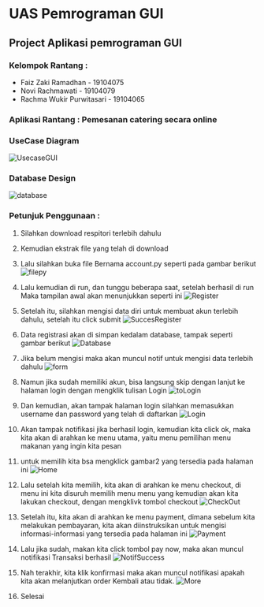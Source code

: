# UAS Pemrograman GUI
## Project Aplikasi pemrograman GUI

### Kelompok Rantang :

 - Faiz Zaki Ramadhan - 19104075
 - Novi Rachmawati - 19104079
 - Rachma Wukir Purwitasari - 19104065

### Aplikasi Rantang : Pemesanan catering secara online
### UseCase Diagram
![UsecaseGUI](https://user-images.githubusercontent.com/56437913/127583862-f102a5ab-53a3-4b42-a10e-5fb568e4101b.png)

### Database Design
![database](https://user-images.githubusercontent.com/56437913/127583847-777c8e22-2554-4064-ad1b-7efd2efc347e.png)


### Petunjuk Penggunaan :

 1. Silahkan download respitori terlebih dahulu
 2. Kemudian ekstrak file yang telah di download
 3. Lalu silahkan buka file Bernama account.py seperti pada gambar berikut
 ![filepy](https://user-images.githubusercontent.com/56437913/127245978-b749125f-132a-4314-a295-2391515a96f9.png)
 4. Lalu kemudian di run, dan tunggu beberapa saat, setelah berhasil di run Maka tampilan awal akan menunjukkan seperti ini
![Register](https://user-images.githubusercontent.com/56437913/127245957-ccca4113-9e0c-4fc8-93b9-972990405f6b.png)
 6. Setelah itu, silahkan mengisi data diri untuk membuat akun terlebih dahulu, setelah itu click submit
![SuccesRegister](https://user-images.githubusercontent.com/56437913/127245959-84a1d25d-0334-429f-9e8d-cf2abc28929c.png)
 8. Data registrasi akan di simpan kedalam database, tampak seperti gambar berikut
![Database](https://user-images.githubusercontent.com/56437913/127245973-6f927954-ab4b-4506-9dd8-c92d70e04b04.png)
 10. Jika belum mengisi maka akan muncul notif untuk mengisi data terlebih dahulu
 ![form](https://user-images.githubusercontent.com/56437913/127245968-57e9bf7d-338c-42b1-9205-e8d0b048f3f6.png)

 11. Namun jika sudah memiliki akun, bisa langsung skip dengan lanjut ke halaman login dengan mengklik tulisan Login
 ![toLogin](https://user-images.githubusercontent.com/56437913/127245966-1d124af4-84a2-440e-a7fc-f2abc886005b.png)

 12. Dan kemudian, akan tampak halaman login silahkan memasukkan username dan password yang telah di daftarkan
 ![Login](https://user-images.githubusercontent.com/56437913/127245940-d742bb6d-bf8c-4cd4-ba56-333a521213df.png)

 14.  Akan tampak notifikasi jika berhasil login, kemudian kita click ok, maka kita akan di arahkan ke menu utama, yaitu menu pemilihan menu makanan yang ingin kita pesan
 15. untuk memilih kita bsa mengklick gambar2 yang tersedia pada halaman ini
![Home](https://user-images.githubusercontent.com/56437913/127245937-da02604a-f5b2-4532-9c10-e391329f3d03.png)

 16. Lalu setelah kita memilih, kita akan di arahkan ke menu checkout, di menu ini kita disuruh memilih menu menu yang kemudian akan kita lakukan checkout, dengan mengklivk tombol checkout
 ![CheckOut](https://user-images.githubusercontent.com/56437913/127245971-42cba3d8-ac9f-4ea1-82e6-2d89fd40cb14.png)

 17. Setelah itu, kita akan di arahkan ke menu payment, dimana sebelum kita melakukan pembayaran, kita akan diinstruksikan untuk mengisi informasi-informasi yang tersedia pada halaman ini
 ![Payment](https://user-images.githubusercontent.com/56437913/127245954-2ba765fb-2a79-43de-a1b5-f0cb4fa9dfb4.png)

 18. Lalu jika sudah, makan kita click tombol pay now, maka akan muncul notifikasi Transaksi berhasil
 ![NotifSuccess](https://user-images.githubusercontent.com/56437913/127245951-7830a9a9-2f6a-4d77-a5fe-3f0e5860e0a2.png)

 19. Nah terakhir, kita klik konfirmasi maka akan muncul notifikasi apakah kita akan melanjutkan order Kembali atau tidak.
 ![More](https://user-images.githubusercontent.com/56437913/127245948-d45028b1-9168-4f96-adfe-d0d3adc7ab9c.png)

 21. Selesai
